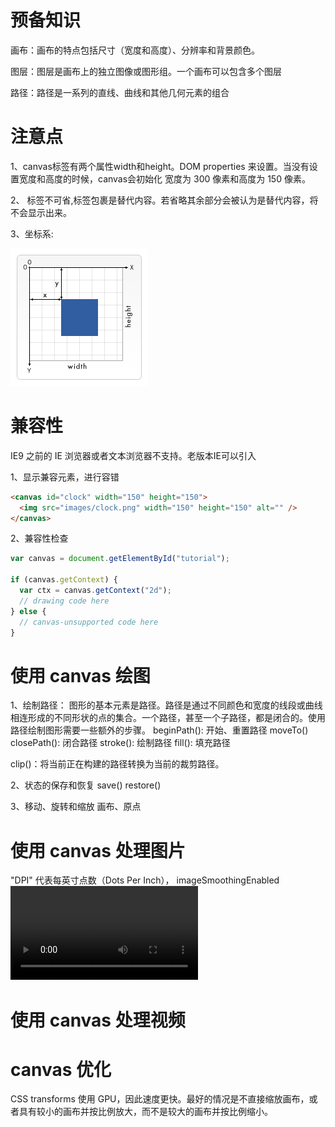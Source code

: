 # 预备知识

画布：画布的特点包括尺寸（宽度和高度）、分辨率和背景颜色。

图层：图层是画布上的独立图像或图形组。一个画布可以包含多个图层

路径：路径是一系列的直线、曲线和其他几何元素的组合

# 注意点

1、canvas标签有两个属性width和height。DOM properties 来设置。当没有设置宽度和高度的时候，canvas会初始化 宽度为 300 像素和高度为 150 像素。

2、</canvas> 标签不可省,标签包裹是替代内容。若省略其余部分会被认为是替代内容，将不会显示出来。

3、坐标系:

![url](imgs/canvas_default_grid.png)

# 兼容性

IE9 之前的 IE 浏览器或者文本浏览器不支持。老版本IE可以引入

1、显示兼容元素，进行容错
```html
<canvas id="clock" width="150" height="150">
  <img src="images/clock.png" width="150" height="150" alt="" /> 
</canvas>
```

2、兼容性检查

```js
var canvas = document.getElementById("tutorial");

if (canvas.getContext) {
  var ctx = canvas.getContext("2d");
  // drawing code here
} else {
  // canvas-unsupported code here
}
```

# 使用 canvas 绘图

1、绘制路径：
图形的基本元素是路径。路径是通过不同颜色和宽度的线段或曲线相连形成的不同形状的点的集合。一个路径，甚至一个子路径，都是闭合的。使用路径绘制图形需要一些额外的步骤。
beginPath(): 开始、重置路径
moveTo() 
closePath(): 闭合路径
stroke(): 绘制路径
fill(): 填充路径

clip()：将当前正在构建的路径转换为当前的裁剪路径。

2、状态的保存和恢复
save()
restore()

3、移动、旋转和缩放
画布、原点


# 使用 canvas 处理图片

"DPI" 代表每英寸点数（Dots Per Inch），
imageSmoothingEnabled 
<img>  <video>  <canvas>
ImageBitmap
drawImage(image, x, y)
drawImage(image, x, y, width, height)
drawImage(image, sx, sy, sWidth, sHeight, dx, dy, dWidth, dHeight)

# 使用 canvas 处理视频

# canvas 优化
CSS transforms 使用 GPU，因此速度更快。最好的情况是不直接缩放画布，或者具有较小的画布并按比例放大，而不是较大的画布并按比例缩小。
